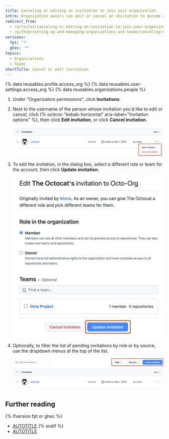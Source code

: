```yaml
---
title: Canceling or editing an invitation to join your organization
intro: Organization owners can edit or cancel an invitation to become a member of your organization any time before the user accepts.
redirect_from:
  - /articles/canceling-or-editing-an-invitation-to-join-your-organization
  - /github/setting-up-and-managing-organizations-and-teams/canceling-or-editing-an-invitation-to-join-your-organization
versions:
  fpt: '*'
  ghec: '*'
topics:
  - Organizations
  - Teams
shortTitle: Cancel or edit invitation
---
```


{% data reusables.profile.access_org %}
{% data reusables.user-settings.access_org %}
{% data reusables.organizations.people %}
1. Under "Organization permissions", click **Invitations**.
1. Next to the username of the person whose invitation you'd like to edit or cancel, click {% octicon "kebab-horizontal" aria-label="Invitation options" %}, then click **Edit invitation**, or click **Cancel invitation**.

   ![Screenshot of the "Invitations" page. The "Edit invitation" and "Cancel invitation" buttons are highlighted with an orange outline.](/assets/images/help/organizations/organization-edit-or-cancel-invitation.png)

1. To edit the invitation, in the dialog box, select a different role or team for the account, then click **Update invitation**.

   ![Screenshot of the "Edit invitation" dialog box. Two buttons, "Update invitation" and "Cancel invitation", are highlighted with an orange outline.](/assets/images/help/organizations/organization-edit-invitation.png)

1. Optionally, to filter the list of pending invitations by role or by source, use the dropdown menus at the top of the list.

   ![Screenshot of the "Invitations" page. Two dropdown menus, titled "Role" and "Source", are highlighted with an orange outline.](/assets/images/help/organizations/organization-filter-invitations.png)

## Further reading

{% ifversion fpt or ghec %}
* [AUTOTITLE](/organizations/managing-membership-in-your-organization/inviting-users-to-join-your-organization)
{% endif %}
* [AUTOTITLE](/organizations/organizing-members-into-teams/adding-organization-members-to-a-team)
